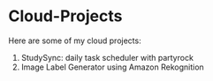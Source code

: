 # Cloud-Projects

Here are some of my cloud projects:
  1. StudySync: daily task scheduler with partyrock
  2. Image Label Generator using Amazon Rekognition
